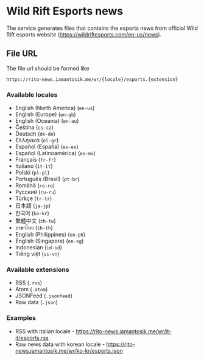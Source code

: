 # Wild Rift Esports news

The service generates files that contains the esports news from official Wild Rift esports website (https://wildriftesports.com/en-us/news).

## File URL
The file url should be formed like
```
https://rito-news.iamantosik.me/wr/{locale}/esports.{extension}
```

### Available locales
- English (North America) (`en-us`)
- English (Europe) (`en-gb`)
- English (Oceania) (`en-au`)
- Čeština (`cs-cz`)
- Deutsch (`de-de`)
- Ελληνικά (`el-gr`)
- Español (España) (`es-es`)
- Español (Latinoamérica) (`es-mx`)
- Français (`fr-fr`)
- Italiano (`it-it`)
- Polski (`pl-pl`)
- Português (Brasil) (`pt-br`)
- Română (`ro-ro`)
- Русский (`ru-ru`)
- Türkçe (`tr-tr`)
- 日本語 (`ja-jp`)
- 한국어 (`ko-kr`)
- 繁體中文 (`zh-tw`)
- ภาษาไทย (`th-th`)
- English (Philippines) (`en-ph`)
- English (Singapore) (`en-sg`)
- Indonesian (`id-id`)
- Tiếng việt (`vi-vn`)

### Available extensions
- RSS (`.rss`)
- Atom (`.atom`)
- JSONFeed (`.jsonfeed`)
- Raw data (`.json`)

### Examples
- RSS with italian locale - https://rito-news.iamantosik.me/wr/it-it/esports.rss
- Raw news data with korean locale - https://rito-news.iamantosik.me/wr/ko-kr/esports.json
